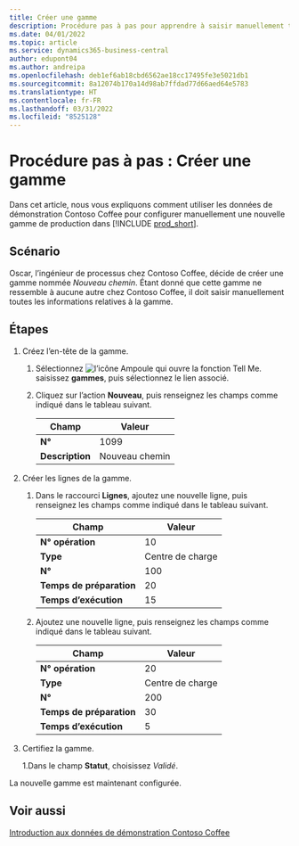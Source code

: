 ```yaml
---
title: Créer une gamme
description: Procédure pas à pas pour apprendre à saisir manuellement toutes les informations relatives à une nouvelle gamme dans Business Central.
ms.date: 04/01/2022
ms.topic: article
ms.service: dynamics365-business-central
author: edupont04
ms.author: andreipa
ms.openlocfilehash: deb1ef6ab18cbd6562ae18cc17495fe3e5021db1
ms.sourcegitcommit: 8a12074b170a14d98ab7ffdad77d66aed64e5783
ms.translationtype: HT
ms.contentlocale: fr-FR
ms.lasthandoff: 03/31/2022
ms.locfileid: "8525128"
---
```

# <a name="walkthrough-create-a-new-routing"></a>Procédure pas à pas : Créer une gamme

Dans cet article, nous vous expliquons comment utiliser les données de démonstration Contoso Coffee pour configurer manuellement une nouvelle gamme de production dans [!INCLUDE [prod_short](../includes/prod_short.md)].  

## <a name="scenario"></a>Scénario

Oscar, l’ingénieur de processus chez Contoso Coffee, décide de créer une gamme nommée *Nouveau chemin*. Étant donné que cette gamme ne ressemble à aucune autre chez Contoso Coffee, il doit saisir manuellement toutes les informations relatives à la gamme.  

## <a name="steps"></a>Étapes

1. Créez l’en-tête de la gamme.  

    1. Sélectionnez ![l’icône Ampoule qui ouvre la fonction Tell Me.](../media/ui-search/search_small.png "Dites-moi ce que vous voulez faire") saisissez **gammes**, puis sélectionnez le lien associé.  

    2. Cliquez sur l’action **Nouveau**, puis renseignez les champs comme indiqué dans le tableau suivant.  

        |Champ  |Valeur  |
        |---------|---------|
        |**N°** |1099|
        |**Description** |Nouveau chemin|
2. Créer les lignes de la gamme.

    1. Dans le raccourci **Lignes**, ajoutez une nouvelle ligne, puis renseignez les champs comme indiqué dans le tableau suivant.  

        |Champ  |Valeur  |
        |---------|---------|
        |**N° opération** |10|
        |**Type** |Centre de charge|
        |**N°** |100|
        |**Temps de préparation** |20|
        |**Temps d’exécution** |15|

    2. Ajoutez une nouvelle ligne, puis renseignez les champs comme indiqué dans le tableau suivant.  

        |Champ  |Valeur  |
        |---------|---------|
        |**N° opération** |20|
        |**Type** |Centre de charge|
        |**N°** |200|
        |**Temps de préparation** |30|
        |**Temps d’exécution** |5|
3. Certifiez la gamme.

    1.Dans le champ **Statut**, choisissez *Validé*.  

La nouvelle gamme est maintenant configurée.  

## <a name="see-also"></a>Voir aussi

[Introduction aux données de démonstration Contoso Coffee](contoso-coffee-intro.md)  
